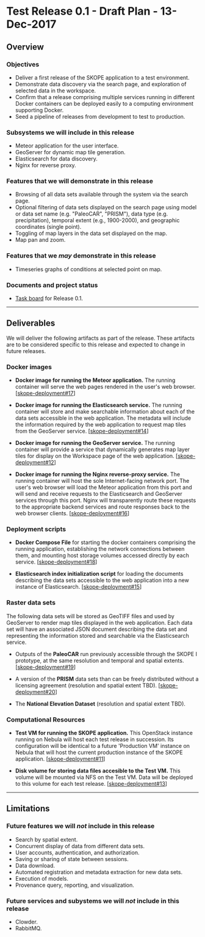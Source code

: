 # Test Release 0.1 - Draft Plan - 13-Dec-2017

## Overview
### Objectives

* Deliver a first release of the SKOPE application to a test environment.
* Demonstrate data discovery via the search page, and exploration of selected data in the workspace.
* Confirm that a release comprising multiple services running in different Docker containers can be deployed easily to a computing environment supporting Docker.
* Seed a pipeline of releases from development to test to production.

### Subsystems we will include in this release

* Meteor application for the user interface.
* GeoServer for dynamic map tile generation.
* Elasticsearch for data discovery.
* Nginx for reverse proxy.

### Features that we will demonstrate in this release

* Browsing of all data sets available through the system via the search page. 
* Optional filtering of data sets displayed on the search page using model or data set name (e.g. "PaleoCAR", "PRISM"), data type (e.g. precipitation), temporal extent (e.g., 1900-2000), and geographic coordinates (single point).
* Toggling of map layers in the data set displayed on the map.
* Map pan and zoom.

### Features that we *may* demonstrate in this release

* Timeseries graphs of conditions at selected point on map.

### Documents and project status
* [Task board](https://github.com/orgs/openskope/projects/6) for Release 0.1.

---
## Deliverables

We will deliver the following artifacts as part of the release. These artifacts are to be considered specific to this release and expected to change in future releases.

### Docker images

* **Docker image for running the Meteor application.**  The running container will serve the web pages rendered in the user's web browser.   [[skope-deployment#17](https://github.com/openskope/skope-deployment/issues/17)]

* **Docker image for running the Elasticsearch service.**  The running container will store and make searchable information about each of the data sets accessible in the web application. The metadata will include the information required by the web application to request map tiles from the GeoServer service.  [[skope-deployment#14](https://github.com/openskope/skope-deployment/issues/14)]

* **Docker image for running the GeoServer service.**  The running container will provide a service that dynamically generates map layer tiles for display on the Workspace page of the web application.  [[skope-deployment#12](https://github.com/openskope/skope-deployment/issues/12)]

* **Docker image for running the Nginx reverse-proxy service.**  The running container will host the sole Internet-facing network port. The user's web browser will load the Meteor application from this port and will send and receive requests to the Elasticsearch and GeoServer services through this port.  Nginx will transparently route these requests to the appropriate backend services and route responses back to the web browser clients.   [[skope-deployment#16](https://github.com/openskope/skope-deployment/issues/16)]

### Deployment scripts

* **Docker Compose File** for starting the docker containers comprising the running application, establishing the network connections between them, and mounting host storage volumes accessed directly by each service.   [[skope-deployment#18](https://github.com/openskope/skope-deployment/issues/18)]

* **Elasticsearch index initialization script** for loading the documents describing the data sets accessible to the web application into a new instance of Elasticsearch.   [[skope-deployment#15](https://github.com/openskope/skope-deployment/issues/15)]

### Raster data sets
The following data sets will be stored as GeoTIFF files and used by GeoServer to render map tiles displayed in the web application.  Each data set will have an associated JSON document describing the data set and representing the information stored and searchable via the Elasticsearch service.

* Outputs of the **PaleoCAR** run previously accessible through the SKOPE I prototype, at the same resolution and temporal and spatial extents. [[skope-deployment#19](https://github.com/openskope/skope-deployment/issues/19)]

* A version of the **PRISM** data sets than can be freely distributed without a licensing agreement (resolution and spatial extent TBD).  [[skope-deployment#20](https://github.com/openskope/skope-deployment/issues/20)]

* The **National Elevation Dataset** (resolution and spatial extent TBD).

### Computational Resources

* **Test VM for running the SKOPE application.**  This OpenStack instance running on Nebula will host each test release in succession.  Its configuration will be identical to a future 'Production VM' instance on Nebula that will host the current production instance of the SKOPE application.  [[skope-deployment#11](https://github.com/openskope/skope-deployment/issues/11)]

* **Disk volume for storing data files accesible to the Test VM.**  This volume will be mounted via NFS on the Test VM. Data will be deployed to this volume for each test release.  [[skope-deployment#13](https://github.com/openskope/skope-deployment/issues/13)]

---
## Limitations

### Future features we will *not* include in this release

* Search by spatial extent.
* Concurrent display of data from different data sets.
* User accounts, authentication, and authorization.
* Saving or sharing of state between sessions.
* Data download.
* Automated registration and metadata extraction for new data sets.
* Execution of models.
* Provenance query, reporting, and visualization.

### Future services and subystems we will *not* include in this release

* Clowder.
* RabbitMQ.
